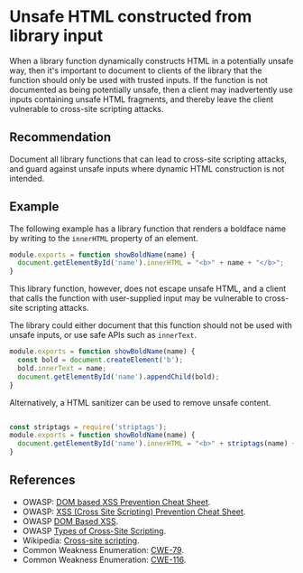 # Unsafe HTML constructed from library input
When a library function dynamically constructs HTML in a potentially unsafe way, then it's important to document to clients of the library that the function should only be used with trusted inputs. If the function is not documented as being potentially unsafe, then a client may inadvertently use inputs containing unsafe HTML fragments, and thereby leave the client vulnerable to cross-site scripting attacks.


## Recommendation
Document all library functions that can lead to cross-site scripting attacks, and guard against unsafe inputs where dynamic HTML construction is not intended.


## Example
The following example has a library function that renders a boldface name by writing to the `innerHTML` property of an element.


```javascript
module.exports = function showBoldName(name) {
  document.getElementById('name').innerHTML = "<b>" + name + "</b>";
}

```
This library function, however, does not escape unsafe HTML, and a client that calls the function with user-supplied input may be vulnerable to cross-site scripting attacks.

The library could either document that this function should not be used with unsafe inputs, or use safe APIs such as `innerText`.


```javascript
module.exports = function showBoldName(name) {
  const bold = document.createElement('b');
  bold.innerText = name;
  document.getElementById('name').appendChild(bold);
}

```
Alternatively, a HTML sanitizer can be used to remove unsafe content.


```javascript

const striptags = require('striptags');
module.exports = function showBoldName(name) {
  document.getElementById('name').innerHTML = "<b>" + striptags(name) + "</b>";
}

```

## References
* OWASP: [DOM based XSS Prevention Cheat Sheet](https://www.owasp.org/index.php/DOM_based_XSS_Prevention_Cheat_Sheet).
* OWASP: [XSS (Cross Site Scripting) Prevention Cheat Sheet](https://www.owasp.org/index.php/XSS_%28Cross_Site_Scripting%29_Prevention_Cheat_Sheet).
* OWASP [DOM Based XSS](https://www.owasp.org/index.php/DOM_Based_XSS).
* OWASP [Types of Cross-Site Scripting](https://www.owasp.org/index.php/Types_of_Cross-Site_Scripting).
* Wikipedia: [Cross-site scripting](http://en.wikipedia.org/wiki/Cross-site_scripting).
* Common Weakness Enumeration: [CWE-79](https://cwe.mitre.org/data/definitions/79.html).
* Common Weakness Enumeration: [CWE-116](https://cwe.mitre.org/data/definitions/116.html).
